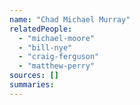 ```yaml
---
name: "Chad Michael Murray"
relatedPeople:
  - "michael-moore"
  - "bill-nye"
  - "craig-ferguson"
  - "matthew-perry"
sources: []
summaries:
---
```


